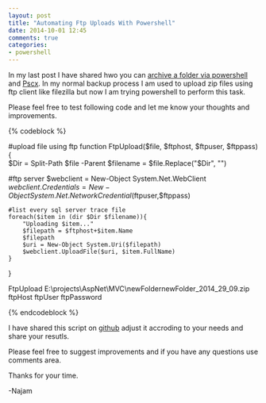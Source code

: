```yaml
---
layout: post
title: "Automating Ftp Uploads With Powershell"
date: 2014-10-01 12:45
comments: true
categories: 
- powershell
---
```



In my last post I have shared hwo you can [archive a folder via powershell](http://blog.najamsikander.com/blog/2014/10/01/archive-folders-with-powershell/) and [Pscx](https://pscx.codeplex.com/). In my normal backup process I am used to upload zip files using ftp client like filezilla but now I am trying powershell to perform this task. 

Please feel free to test following code and let me know your thoughts and improvements.


{% codeblock %}

#upload file using ftp
function FtpUpload($file, $ftphost, $ftpuser, $ftppass){   
   $Dir = Split-Path $file -Parent 
   $filename = $file.Replace("$Dir\", "")

   #ftp server 
   $webclient = New-Object System.Net.WebClient 
   $webclient.Credentials = New-Object System.Net.NetworkCredential($ftpuser,$ftppass) 
    
    #list every sql server trace file 
    foreach($item in (dir $Dir $filename)){ 
        "Uploading $item..." 
        $filepath = $ftphost+$item.Name
        $filepath
        $uri = New-Object System.Uri($filepath)         
        $webclient.UploadFile($uri, $item.FullName) 
    } 
}

FtpUpload E:\projects\AspNet\MVC\newFoldernewFolder_2014_29_09.zip ftpHost ftpUser ftpPassword

{% endcodeblock %}

I have shared this script on [github](https://github.com/najamsk/powershellRepo) adjust it accroding to your needs and share your resutls. 

Please feel free to suggest improvements and if you have any questions use comments area.

Thanks for your time. 

-Najam